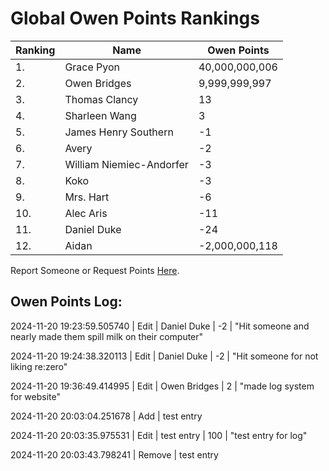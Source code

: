 # Global Owen Points Rankings

|Ranking|Name|Owen Points|
| ----------- | ----------- | ----------- |
|1.|Grace Pyon|40,000,000,006|
|2.|Owen Bridges|9,999,999,997|
|3.|Thomas Clancy|13|
|4.|Sharleen Wang|3|
|5.|James Henry Southern|-1|
|6.|Avery|-2|
|7.|William Niemiec-Andorfer|-3|
|8.|Koko|-3|
|9.|Mrs. Hart|-6|
|10.|Alec Aris|-11|
|11.|Daniel Duke|-24|
|12.|Aidan|-2,000,000,118|

Report Someone or Request Points [Here](https://forms.gle/cc2Y95JU66t6gKew9).


## Owen Points Log:
2024-11-20 19:23:59.505740 \| Edit \| Daniel Duke \| -2 \| "Hit someone and nearly made them spill milk on their computer"

2024-11-20 19:24:38.320113 \| Edit \| Daniel Duke \| -2 \| "Hit someone for not liking re:zero"

2024-11-20 19:36:49.414995 \| Edit \| Owen Bridges \| 2 \| "made log system for website"

2024-11-20 20:03:04.251678 \| Add \| test entry

2024-11-20 20:03:35.975531 \| Edit \| test entry \| 100 \| "test entry for log"

2024-11-20 20:03:43.798241 \| Remove \| test entry

